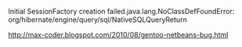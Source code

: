 Initial SessionFactory creation failed.java.lang.NoClassDefFoundError: org/hibernate/engine/query/sql/NativeSQLQueryReturn

http://max-coder.blogspot.com/2010/08/gentoo-netbeans-bug.html